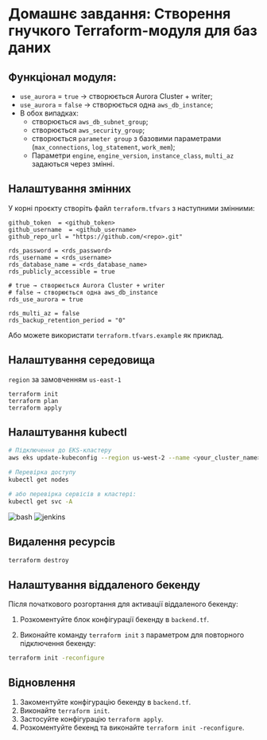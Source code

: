 # Домашнє завдання: Створення гнучкого Terraform-модуля для баз даних

## Функціонал модуля:

- `use_aurora` = `true` → створюється Aurora Cluster + writer;
- `use_aurora` = `false` → створюється одна `aws_db_instance`;
- В обох випадках:
  - створюється `aws_db_subnet_group`;
  - створюється `aws_security_group`;
  - створюється `parameter group` з базовими параметрами (`max_connections`, `log_statement`, `work_mem`);
  - Параметри `engine`, `engine_version`, `instance_class`, `multi_az` задаються через змінні.

## Налаштування змінних
У корні проєкту створіть файл `terraform.tfvars` з наступними змінними:

```
github_token  = <github_token>
github_username  = <github_username>
github_repo_url = "https://github.com/<repo>.git"

rds_password = <rds_password>
rds_username = <rds_username>
rds_database_name = <rds_database_name>
rds_publicly_accessible = true

# true → створюється Aurora Cluster + writer
# false → створюється одна aws_db_instance
rds_use_aurora = true

rds_multi_az = false
rds_backup_retention_period = "0"
```

Або можете використати `terraform.tfvars.example` як приклад.

## Налаштування середовища
`region` за замовченням `us-east-1`

```
terraform init
terraform plan
terraform apply
```

## Налаштування kubectl

```bash
# Підключення до EKS-кластеру
aws eks update-kubeconfig --region us-west-2 --name <your_cluster_name>

# Перевірка доступу
kubectl get nodes

# або перевірка сервісів в кластері:
kubectl get svc -A
```
![bash](./assets/bash.png)
![jenkins](./assets/jenkins.png)

## Видалення ресурсів
```bash
terraform destroy
```

## Налаштування віддаленого бекенду

Після початкового розгортання для активації віддаленого бекенду:

1. Розкоментуйте блок конфігурації бекенду в `backend.tf`.

2. Виконайте команду `terraform init` з параметром для повторного підключення бекенду:

```bash
terraform init -reconfigure
```

## Відновлення
1. Закоментуйте конфігурацію бекенду в `backend.tf`.
2. Виконайте `terraform init`.
3. Застосуйте конфігурацію `terraform apply`.
4. Розкоментуйте бекенд та виконайте `terraform init -reconfigure`.
